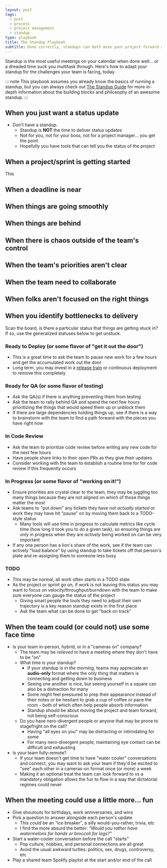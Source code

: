 ```yaml
---
layout: post
tags:
  - post
  - process
  - project management
  - standup
type: playbook
title: The Standup Playbook
subtitle: Done correctly, standups can both move your project forward and be a daily opportunity for your team to connect and celebrate
---
```


Standup is the most useful meetings on your calendar when done well... or a dreaded time suck you multitask through. Here's how to adapt your standup for the challenges your team is facing, today.

::: note
This playbook assumes you already know the basics of running a standup, but you can always check out [The Standup Guide](/) for more in-depth information about the building blocks and philosophy of an awesome standup.
:::

## When you just want a status update

- Don't have a standup.
  - Standup is **NOT** the time to deliver status updates
  - Not for you, not for your boss, not for a project manager... you get the point
  - Hopefully you have tools that can tell you the status of the project

## When a project/sprint is getting started

This

## When a deadline is near

## When things are going smoothly

## When things are behind

## When there is chaos outside of the team's control

## When the team's priorities aren't clear

## When the team need to collaborate

## When folks aren't focused on the right things

## When you identify bottlenecks to delivery

Scan the board, is there a particular status that things are getting stuck in? If so, use the generalized statuses below to get unstuck.

### Ready to Deploy (or some flavor of "get it out the door")

- This is a great time to ask the team to pause new work for a few hours and get the accumulated work out the door
- Long term, you may invest in a [release train](/) or continuous deployment to remove this completely

### Ready for QA (or some flavor of testing)

- Ask the QA(s) if there is anything preventing them from testing
- Ask the team to rally behind QA and spend the next few hours prioritizing the things that would speed them up or unblock them
- If there are large dependencies holding things up, see if there is a way to brainstorm with the team to find a path forward with the pieces you have right now

### In Code Review

- Ask the team to prioritize code review before writing any new code for the next few hours
- Have people share links to their open PRs as they give their updates
- Consider working with the team to establish a routine time for for code review if this frequently occurs

### In Progress (or some flavor of "working on it!")

- Ensure priorities are crystal clear to the team, they may be juggling too many things because they are not aligned on which of those things matter the most
- Ask teams to "put down" any tickets they have not _actually started_ or work they may have hit "pause" on by moving them back to a TODO-style status
  - Many tools will use time in progress to calculate metrics like cycle time (how long it took you to do a given task), so ensuring things are _only_ in progress when they are _actively_ being worked on can be very important
- If any one person has a lion's share of the work, see if the team can actively "load balance" by using standup to take tickets off that person's plate and re-assigning them to someone less busy

### TODO

- This may be normal, all work often starts in a TODO state
- As the project or sprint go on, if work is not leaving this status you may want to focus on velocity/throughput/burndown with the team to make sure everyone can gauge the status of the project
  - Giving smart people the tools they need to adjust their own trajectory is a key reason standup exists in the first place
  - Ask the team what can be done to get "back on track"

## When the team could (or could not) use some face time

- Is your team in-person, hybrid, or in a "cameras on" company?
  - The team may be _relieved_ to have a meeting where they don't have to be "on"
  - What time is your standup?
    - If your standup is _in the morning_, teams may appreciate an **audio-only** format where the only thing that matters is connecting and getting down to business
    - Seeing one another is nice, but seeing yourself in a square can also be a distraction for many
    - Some might feel pressured to prep their appearance instead of their notes or be hesitant to grab a cup of coffee or pace the room - both of which often help people absorb information
    - Standup should be about moving the project and team forward, not being self-conscious
  - Do you have nero-divergent people or anyone that may be prone to stagefright on the call?
    - Having "all eyes on you" may be distracting or intimidating for some
    - For many nero-divergent people, maintaining eye contact can be difficult and exhausting
- Is your team fully-remote?
  - If your team doesn't get time to have "water cooler" conversations and connect, you may want to ask your team if they'd be excited to "see" each other in a cameras-on format once (or more) a week
  - Making it an optional treat the team can look forward to vs a mandatory obligation allows the fun to flow in a way that dictatorial regimes could never

## When the meeting could use a little more... fun

- Give shoutouts for birthdays, work anniversaries, and wins
- Pick a question to answer alongside each person's update
  - This could be an "ice breaker", a silly would-you-rather, trivia, etc
  - I find the more absurd the better: _"Would you rather have watermelons for hands or broccoli for legs?"_
- Start a water-cooler conversation before the call "starts"
  - Pop culture, hobbies, and personal connections are all great
  - Avoid the usual awkward turtles: politics, sex, drugs, controversy, etc
- Play a shared team Spotify playlist at the start and/or end of the call
